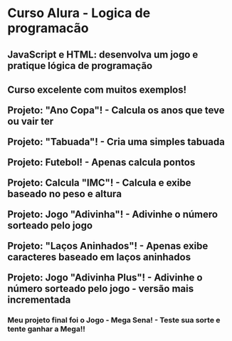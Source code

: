 <h1> Curso Alura - Logica de programacão </h1>
<h2> JavaScript e HTML: desenvolva um jogo e pratique lógica de programação <h2>

<p> Curso excelente com muitos exemplos!</p>

<p> Projeto: "Ano Copa"! - Calcula os anos que teve ou vair ter </p>
<p> Projeto: "Tabuada"! - Cria uma simples tabuada </p>
<p> Projeto: Futebol! - Apenas calcula pontos </p>
<p> Projeto: Calcula "IMC"! - Calcula e exibe baseado no peso e altura</p>
<p> Projeto: Jogo "Adivinha"! - Adivinhe o número sorteado pelo jogo</p>
<p> Projeto: "Laços Aninhados"! - Apenas exibe caracteres baseado em laços aninhados</p>
<p> Projeto: Jogo "Adivinha Plus"! - Adivinhe o número sorteado pelo jogo - versão mais incrementada</p></p>

<h3> Meu projeto final foi o Jogo - Mega Sena! - Teste sua sorte e tente ganhar a Mega!!</h4>
